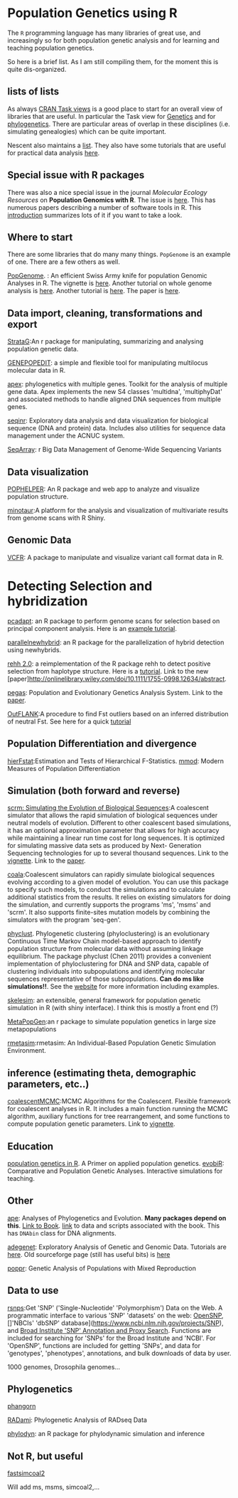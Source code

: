 # Population Genetics using R

The `R` programming language has many libraries of great use, and increasingly so for both population genetic analysis and for learning and teaching population genetics.


So here is a brief list. As I am still compiling them, for the moment this is quite dis-organized.

## lists of lists
As always [CRAN Task views](https://cran.r-project.org/web/views/) is a good place to start for an overall view of libraries that are useful. In particular the Task view for [Genetics](https://cran.r-project.org/web/views/Genetics.html) and for [phylogenetics](https://cran.r-project.org/web/views/Phylogenetics.html). There are particular areas of overlap in these disciplines (i.e. simulating genealogies) which can be quite important.

Nescent also maintains a [list](http://popgen.nescent.org/PACKAGES.html). They also have some tutorials that are useful for practical data analysis [here](http://popgen.nescent.org/index.html).

## Special issue with R packages
There was also a nice special issue in the journal *Molecular Ecology Resources* on **Population Genomics with R**. The issue is [here](http://onlinelibrary.wiley.com/doi/10.1111/men.2017.17.issue-1/issuetoc). This has numerous papers describing a number of software tools in R. This [introduction](http://onlinelibrary.wiley.com/doi/10.1111/1755-0998.12636/full) summarizes lots of it if you want to take a look.


## Where to start
There are some libraries that do many many things. `PopGenome` is an example of one. There are a few others as well.

[PopGenome](https://cran.r-project.org/web/packages/PopGenome/index.html). : An efficient Swiss Army knife for population Genomic Analyses in R. The vignette is [here](https://cran.r-project.org/web/packages/PopGenome/vignettes/An_introduction_to_the_PopGenome_package.pdf). Another tutorial on whole genome analysis is [here](https://cran.r-project.org/web/packages/PopGenome/vignettes/Whole_genome_analyses_using_VCF_files.pdf). Another tutorial is [here](https://github.com/tonig-evo/workshop-popgenome). The paper is [here](https://academic.oup.com/mbe/article/31/7/1929/2925788/PopGenome-An-Efficient-Swiss-Army-Knife-for).

## Data import, cleaning, transformations and export
[StrataG](https://cran.r-project.org/web/packages/strataG/index.html):An r package for manipulating, summarizing and analysing population genetic data.

[GENEPOPEDIT](https://github.com/rystanley/genepopedit): a simple and flexible tool for manipulating multilocus molecular data in R.

[apex](https://cran.r-project.org/web/packages/apex/index.html): phylogenetics with multiple genes. Toolkit for the analysis of multiple gene data. Apex implements the new S4 classes 'multidna', 'multiphyDat' and associated methods to handle aligned DNA sequences from multiple genes.

[seqinr](https://cran.r-project.org/web/packages/seqinr/index.html): Exploratory data analysis and data visualization for biological sequence (DNA and protein) data. Includes also utilities for sequence data management under the ACNUC system.

[SeqArray](http://corearray.sourceforge.net/tutorials/SeqArray/): r Big Data Management of Genome-Wide Sequencing Variants

## Data visualization
[POPHELPER](http://royfrancis.github.io/pophelper/): An R package and web app to analyze and visualize population structure.

[minotaur](https://github.com/NESCent/MINOTAUR):A platform for the analysis and visualization of multivariate results from genome scans with R Shiny.

## Genomic Data
[VCFR](https://cran.r-project.org/web/packages/vcfR/vignettes/intro_to_vcfR.html): A package to manipulate and visualize variant call format data in R.

# Detecting Selection and hybridization
[pcadapt](https://cran.r-project.org/package=pcadapt): an R package to perform genome scans for selection based on principal component analysis. Here is an [example tutorial](https://cran.r-project.org/web/packages/pcadapt/vignettes/pcadapt.html).

[parallelnewhybrid](https://github.com/bwringe/parallelnewhybrid): an R package for the parallelization of hybrid detection using newhybrids.

[rehh 2.0](https://cran.r-project.org/package=rehh): a reimplementation of the R package rehh to detect positive selection from haplotype structure. Here is a [tutorial](https://cran.r-project.org/web/packages/rehh/vignettes/rehh.pdf). Link to the new [paper]http://onlinelibrary.wiley.com/doi/10.1111/1755-0998.12634/abstract.

[pegas](https://cran.r-project.org/package=pegas): Population and Evolutionary Genetics Analysis System. Link to the [paper](https://academic.oup.com/bioinformatics/article-lookup/doi/10.1093/bioinformatics/btp696).

[OutFLANK](https://github.com/whitlock/OutFLANK):A procedure to find Fst outliers based on an inferred distribution of neutral Fst. See here for a quick [tutorial](http://popgen.nescent.org/2016-01-26-SNP-selection.html#section-3-outflank-httpsgithub.comwhitlockoutflank)

## Population Differentiation and divergence
[hierFstat](https://cran.r-project.org/package=hierfstat):Estimation and Tests of Hierarchical F-Statistics.
[mmod](https://cran.r-project.org/package=mmod): 	Modern Measures of Population Differentiation

## Simulation (both forward and reverse)
[scrm: Simulating the Evolution of Biological Sequences](https://cran.r-project.org/package=scrm):A coalescent simulator that allows the rapid simulation of biological sequences under neutral models of evolution. Different to other coalescent based simulations, it has an optional approximation parameter that allows for high accuracy while maintaining a linear run time cost for long sequences. It is optimized for simulating massive data sets as produced by Next- Generation Sequencing technologies for up to several thousand sequences. Link to the [vignette](https://cran.r-project.org/web/packages/scrm/vignettes/scrm-Arguments.html). Link to the [paper](https://academic.oup.com/bioinformatics/article-lookup/doi/10.1093/bioinformatics/btu861).

[coala](https://cran.r-project.org/package=coala):Coalescent simulators can rapidly simulate biological sequences evolving according to a given model of evolution. You can use this package to specify such models, to conduct the simulations and to calculate additional statistics from the results. It relies on existing simulators for doing the simulation, and currently supports the programs 'ms', 'msms' and 'scrm'. It also supports finite-sites mutation models by combining the simulators with the program 'seq-gen'.

[phyclust](https://cran.r-project.org/package=phyclust). Phylogenetic clustering (phyloclustering) is an evolutionary Continuous Time Markov Chain model-based approach to identify population structure from molecular data without assuming linkage equilibrium. The package phyclust (Chen 2011) provides a convenient implementation of phyloclustering for DNA and SNP data, capable of clustering individuals into subpopulations and identifying molecular sequences representative of those subpopulations. **Can do ms like simulations!!**. See the [website](https://snoweye.github.io/phyclust/) for more information including examples.

[skelesim](https://cran.r-project.org/package=skeleSim): an extensible, general framework for population genetic simulation in R (with shiny interface). I think this is mostly a front end (?)

[MetaPopGen](http://onlinelibrary.wiley.com/doi/10.1111/1755-0998.12371/abstract):an r package to simulate population genetics in large size metapopulations

[rmetasim](https://cran.r-project.org/package=rmetasim):rmetasim: An Individual-Based Population Genetic Simulation Environment.


## inference (estimating theta, demographic parameters, etc..)
[coalescentMCMC](https://cran.r-project.org/package=coalescentMCMC):MCMC Algorithms for the Coalescent. Flexible framework for coalescent analyses in R. It includes a main function running the MCMC algorithm, auxiliary functions for tree rearrangement, and some functions to compute population genetic parameters. Link to [vignette](https://cran.r-project.org/web/packages/coalescentMCMC/vignettes/Running_coalescentMCMC.pdf).


## Education
[population genetics in R](https://grunwaldlab.github.io/Population_Genetics_in_R/). A Primer on applied population genetics.
[evobiR](https://cran.r-project.org/web/packages/evobiR/index.html): Comparative and Population Genetic Analyses. Interactive simulations for teaching.

## Other
[ape](http://ape-package.ird.fr/): Analyses of Phylogenetics and Evolution. **Many packages depend on this**. [Link to Book](http://ape-package.ird.fr/APER.html). [link](http://ape-package.ird.fr/APER/APER2/APER2_Online_Material.tar.gz) to data and scripts associated with the book.  This has `DNAbin` class for DNA alignments.

[adegenet](https://cran.r-project.org/web/packages/adegenet/index.html): Exploratory Analysis of Genetic and Genomic Data. Tutorials are [here](https://github.com/thibautjombart/adegenet/wiki). Old sourceforge page (still has useful bits) is [here](http://adegenet.r-forge.r-project.org/)

[poppr](http://grunwaldlab.cgrb.oregonstate.edu/poppr-r-package-population-genetics): Genetic Analysis of Populations with Mixed Reproduction

## Data to use
[rsnps](https://cran.r-project.org/package=rsnps):Get 'SNP' ('Single-Nucleotide' 'Polymorphism') Data on the Web. A programmatic interface to various 'SNP' 'datasets' on the web: [OpenSNP](https://opensnp.org), []'NBCIs' 'dbSNP' database](https://www.ncbi.nlm.nih.gov/projects/SNP), and [Broad Institute 'SNP' Annotation and Proxy Search](http://archive.broadinstitute.org/mpg/snap/ldsearch.php). Functions are included for searching for 'SNPs' for the Broad Institute and 'NCBI'. For 'OpenSNP', functions are included for getting 'SNPs', and data for 'genotypes', 'phenotypes', annotations, and bulk downloads of data by user.

1000 genomes, Drosophila genomes...

## Phylogenetics
[phangorn](https://cran.r-project.org/web/packages/phangorn/index.html)

[RADami](https://cran.r-project.org/package=RADami): Phylogenetic Analysis of RADseq Data

[phylodyn](https://github.com/mdkarcher/phylodyn): an R package for phylodynamic simulation and inference

## Not R, but useful
[fastsimcoal2](http://cmpg.unibe.ch/software/fastsimcoal2/)

Will add ms, msms, simcoal2,...
